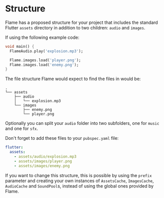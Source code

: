 # Structure

Flame has a proposed structure for your project that includes the standard Flutter `assets`
directory in addition to two children: `audio` and `images`.

If using the following example code:

```dart
void main() {
  FlameAudio.play('explosion.mp3');

  Flame.images.load('player.png');
  Flame.images.load('enemy.png');
}
```

The file structure Flame would expect to find the files in would be:

```text
.
└── assets
    ├── audio
    │   └── explosion.mp3
    └── images
        ├── enemy.png
        └── player.png
```

Optionally you can split your `audio` folder into two subfolders, one for `music` and one for `sfx`.

Don't forget to add these files to your `pubspec.yaml` file:

```yaml
flutter:
  assets:
    - assets/audio/explosion.mp3
    - assets/images/player.png
    - assets/images/enemy.png
```

If you want to change this structure, this is possible by using the `prefix` parameter and creating
your own instances of `AssetsCache`, `ImagesCache`, `AudioCache` and `SoundPool`s, instead of using
the global ones provided by Flame.
